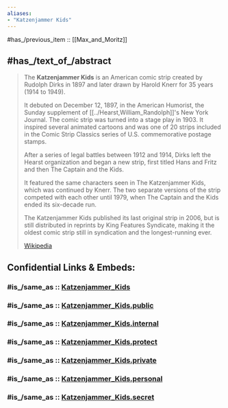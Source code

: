 ```yaml
---
aliases:
- "Katzenjammer Kids"
---
```


#has_/previous_item :: [[Max_and_Moritz]] 

## #has_/text_of_/abstract 

> The **Katzenjammer Kids** is an American comic strip created by Rudolph Dirks in 1897 
> and later drawn by Harold Knerr for 35 years (1914 to 1949). 
> 
> It debuted on December 12, 1897, in the American Humorist, 
> the Sunday supplement of [[../Hearst,William_Randolph]]'s New York Journal. 
> The comic strip was turned into a stage play in 1903. 
> It inspired several animated cartoons and was one of 20 strips 
> included in the Comic Strip Classics series of U.S. commemorative postage stamps.
>
> After a series of legal battles between 1912 and 1914, Dirks left the Hearst organization 
> and began a new strip, first titled Hans and Fritz and then The Captain and the Kids. 
> 
> It featured the same characters seen in The Katzenjammer Kids, which was continued by Knerr. 
> The two separate versions of the strip competed with each other until 1979, 
> when The Captain and the Kids ended its six-decade run. 
> 
> The Katzenjammer Kids published its last original strip in 2006, 
> but is still distributed in reprints by King Features Syndicate, 
> making it the oldest comic strip still in syndication and the longest-running ever.
>
> [Wikipedia](https://en.wikipedia.org/wiki/The%20Katzenjammer%20Kids)


## Confidential Links & Embeds: 

### #is_/same_as :: [Katzenjammer_Kids](/_Standards/Society/Communication/Media/Book/Author/Busch,Wilhelm/Katzenjammer_Kids.md) 

### #is_/same_as :: [Katzenjammer_Kids.public](/_public/Society/Communication/Media/Book/Author/Busch,Wilhelm/Katzenjammer_Kids.public.md) 

### #is_/same_as :: [Katzenjammer_Kids.internal](/_internal/Society/Communication/Media/Book/Author/Busch,Wilhelm/Katzenjammer_Kids.internal.md) 

### #is_/same_as :: [Katzenjammer_Kids.protect](/_protect/Society/Communication/Media/Book/Author/Busch,Wilhelm/Katzenjammer_Kids.protect.md) 

### #is_/same_as :: [Katzenjammer_Kids.private](/_private/Society/Communication/Media/Book/Author/Busch,Wilhelm/Katzenjammer_Kids.private.md) 

### #is_/same_as :: [Katzenjammer_Kids.personal](/_personal/Society/Communication/Media/Book/Author/Busch,Wilhelm/Katzenjammer_Kids.personal.md) 

### #is_/same_as :: [Katzenjammer_Kids.secret](/_secret/Society/Communication/Media/Book/Author/Busch,Wilhelm/Katzenjammer_Kids.secret.md)

